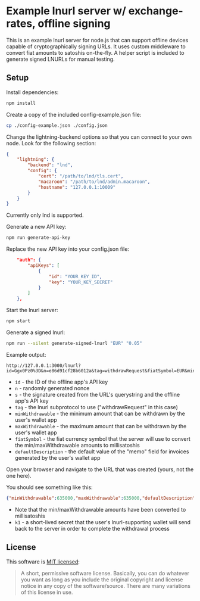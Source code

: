 # Example lnurl server w/ exchange-rates, offline signing

This is an example lnurl server for node.js that can support offline devices capable of cryptographically signing URLs. It uses custom middleware to convert fiat amounts to satoshis on-the-fly. A helper script is included to generate signed LNURLs for manual testing.


## Setup

Install dependencies:
```bash
npm install
```

Create a copy of the included config-example.json file:
```bash
cp ./config-example.json ./config.json
```

Change the lightning-backend options so that you can connect to your own node. Look for the following section:
```json
{
	"lightning": {
		"backend": "lnd",
		"config": {
			"cert": "/path/to/lnd/tls.cert",
			"macaroon": "/path/to/lnd/admin.macaroon",
			"hostname": "127.0.0.1:10009"
		}
	}
}
```
Currently only lnd is supported.

Generate a new API key:
```bash
npm run generate-api-key
```

Replace the new API key into your config.json file:
```json
	"auth": {
		"apiKeys": [
			{
				"id": "YOUR_KEY_ID",
				"key": "YOUR_KEY_SECRET"
			}
		]
	},
```

Start the lnurl server:
```bash
npm start
```

Generate a signed lnurl:
```bash
npm run --silent generate-signed-lnurl "EUR" "0.05"
```
Example output:
```
http://127.0.0.1:3000/lnurl?id=Ggx0Pz0%3D&n=e86d91cf28b6012a&tag=withdrawRequest&fiatSymbol=EUR&minWithdrawable=0.05&maxWithdrawable=0.05&defaultDescription=&s=08bf0cb7004204942963ec0572a9e17e43559f0216285e5b7cf8ca0cf9e0cf41
```
* `id` - the ID of the offline app's API key
* `n` - randomly generated nonce
* `s` - the signature created from the URL's querystring and the offline app's API key
* `tag` - the lnurl subprotocol to use ("withdrawRequest" in this case)
* `minWithdrawable` - the minimum amount that can be withdrawn by the user's wallet app
* `maxWithdrawable` - the maximum amount that can be withdrawn by the user's wallet app
* `fiatSymbol` - the fiat currency symbol that the server will use to convert the min/maxWithdrawable amounts to millisatoshis
* `defaultDescription` - the default value of the "memo" field for invoices generated by the user's wallet app

Open your browser and navigate to the URL that was created (yours, not the one here).

You should see something like this:
```json
{"minWithdrawable":635000,"maxWithdrawable":635000,"defaultDescription":"","callback":"http://127.0.0.1:3000/lnurl","k1":"69bdcc40d516e1080092e1419a7c9dbad345fe6f341e9312a9540e7fd78c5823","tag":"withdrawRequest"}
```
* Note that the min/maxWithdrawable amounts have been converted to millisatoshis
* `k1` - a short-lived secret that the user's lnurl-supporting wallet will send back to the server in order to complete the withdrawal process


## License

This software is [MIT licensed](https://tldrlegal.com/license/mit-license):
> A short, permissive software license. Basically, you can do whatever you want as long as you include the original copyright and license notice in any copy of the software/source.  There are many variations of this license in use.
